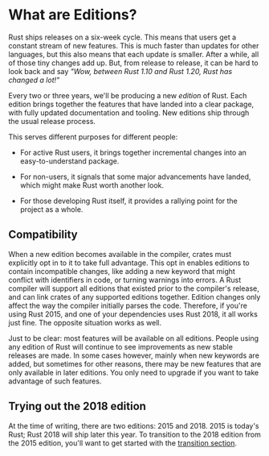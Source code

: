 # What are Editions?

Rust ships releases on a six-week cycle. This means that users get a constant
stream of new features. This is much faster than updates for other languages,
but this also means that each update is smaller.  After a while, all of those
tiny changes add up. But, from release to release, it can be hard to look back
and say *"Wow, between Rust 1.10 and Rust 1.20, Rust has changed a lot!"*

Every two or three years, we'll be producing a new *edition* of Rust. Each
edition brings together the features that have landed into a clear package, with
fully updated documentation and tooling. New editions ship through the usual
release process.

This serves different purposes for different people:

- For active Rust users, it brings together incremental changes into an
  easy-to-understand package.

- For non-users, it signals that some major advancements have landed, which
  might make Rust worth another look.

- For those developing Rust itself, it provides a rallying point for the project as a
  whole.

## Compatibility

When a new edition becomes available in the compiler, crates must explicitly opt
in to it to take full advantage. This opt in enables editions to contain
incompatible changes, like adding a new keyword that might conflict with
identifiers in code, or turning warnings into errors. A Rust compiler will
support all editions that existed prior to the compiler's release, and can link
crates of any supported editions together.
Edition changes only affect the way the compiler initially parses the code.
Therefore, if you're using Rust 2015, and
one of your dependencies uses Rust 2018, it all works just fine. The opposite
situation works as well.

Just to be clear: most features will be available on all editions.
People using any edition of Rust will continue to see improvements as new
stable releases are made.  In some cases however, mainly when new keywords are
added, but sometimes for other reasons, there may be new features that are only
available in later editions.  You only need to upgrade if you want to take
advantage of such features.

## Trying out the 2018 edition

At the time of writing, there are two editions: 2015 and 2018. 2015 is today's
Rust; Rust 2018 will ship later this year. To transition to the 2018 edition
from the 2015 edition, you'll want to get started with the [transition
section](transitioning-an-existing-project-to-a-new-edition.html).
